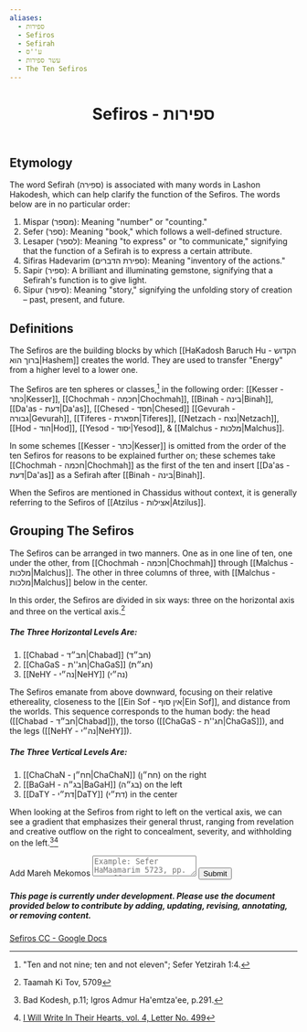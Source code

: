 ```yaml
---
aliases:
  - ספירות
  - Sefiros
  - Sefirah
  - ע''ס
  - עשר ספירות
  - The Ten Sefiros
---
```

 <div class="card">
	<header>
		<h1>Sefiros - ספירות</h1>
	</header>
	<section>
	</section>
</div>

## Etymology

The word Sefirah (ספירה) is associated with many words in Lashon Hakodesh, which can help clarify the function of the Sefiros. The words below are in no particular order:
1. Mispar (מספר): Meaning "number" or "counting."
2. Sefer (ספר): Meaning "book," which follows a well-defined structure.
3. Lesaper (לספר): Meaning "to express" or "to communicate," signifying that the function of a Sefirah is to express a certain attribute.
4. Sifiras Hadevarim (ספירת הדברים): Meaning "inventory of the actions."
5. Sapir (ספיר): A brilliant and illuminating gemstone, signifying that a Sefirah's function is to give light.
6. Sipur (סיפור): Meaning "story," signifying the unfolding story of creation – past, present, and future.

## Definitions

The Sefiros are the building blocks by which [[HaKadosh Baruch Hu - הקדוש ברוך הוא|Hashem]] creates the world. They are used to transfer "Energy" from a higher level to a lower one.

The Sefiros are ten spheres or classes,[^1] in the following order: [[Kesser - כתר|Kesser]], [[Chochmah - חכמה|Chochmah]], [[Binah - בינה|Binah]], [[Da'as - דעת|Da'as]], [[Chesed - חסד|Chesed]] [[Gevurah - גבורה|Gevurah]], [[Tiferes - תפארת|Tiferes]], [[Netzach - נצח|Netzach]], [[Hod - הוד|Hod]], [[Yesod - יסוד|Yesod]], & [[Malchus - מלכות|Malchus]].

In some schemes [[Kesser - כתר|Kesser]] is omitted from the order of the ten Sefiros for reasons to be explained further on; these schemes take [[Chochmah - חכמה|Chochmah]] as the first of the ten and insert [[Da'as - דעת|Da'as]] as a Sefirah after [[Binah - בינה|Binah]].

When the Sefiros are mentioned in Chassidus without context, it is generally referring to the Sefiros of [[Atzilus - אצילות|Atzilus]].

## Grouping The Sefiros

The Sefiros can be arranged in two manners. One as in one line of ten, one under the other, from [[Chochmah - חכמה|Chochmah]] through [[Malchus - מלכות|Malchus]]. The other in three columns of three, with [[Malchus - מלכות|Malchus]] below in the center.

In this order, the Sefiros are divided in six ways: three on the horizontal axis and three on the vertical axis.[^2]

##### The Three Horizontal Levels Are:

1. [[Chabad - חב״ד|Chabad]] (חב״ד)
2. [[ChaGaS - חג''ת|ChaGaS]] (חג״ת)
3. [[NeHY - נה״י|NeHY]] (נה״י)

The Sefiros emanate from above downward, focusing on their relative ethereality, closeness to the [[Ein Sof - אין סוף|Ein Sof]], and distance from the worlds. This sequence corresponds to the human body: the head ([[Chabad - חב״ד|Chabad]]), the torso ([[ChaGaS - חג''ת|ChaGaS]]), and the legs ([[NeHY - נה״י|NeHY]]).

##### The Three Vertical Levels Are:

1. [[ChaChaN - חח״ן|ChaChaN]] (חח״ן) on the right
2. [[BaGaH - בג״ה|BaGaH]] (בג״ה) on the left
3. [[DaTY - דת״י|DaTY]] (דת״י) in the center

When looking at the Sefiros from right to left on the vertical axis, we can see a gradient that emphasizes their general thrust, ranging from revelation and creative outflow on the right to concealment, severity, and withholding on the left.[^3][^4]

<div class="rectangle">
  <form action="https://submit-form.com/PyS1Ogeqs">
	<input type="hidden" name="page-id" value="The Sefiros">
	<label for="message">Add Mareh Mekomos</label>
	<textarea
	  id="message"
	  name="message"
	  placeholder="Example: Sefer HaMaamarim 5723, pp. 111 ff."
	  required
	></textarea>
	<button type="submit">Submit</button>
  </form>
</div>

<div class="rectangle">
  <h5>This page is currently under development. Please use the document provided below to contribute by adding, updating, revising, annotating, or removing content.</h5>
  <p>
	<a href="https://docs.google.com/document/d/1R_l7TCflVPz92ums6HgntVmGW6ZxbEaRPtC2wDE2PM0/edit?usp=drive_link">Sefiros CC - Google Docs</a>
  </p>
</div>

[^1]: "Ten and not nine; ten and not eleven"; Sefer Yetzirah 1:4.
[^2]: Taamah Ki Tov, 5709
[^3]: Bad Kodesh, p.11; Igros Admur Ha'emtza'ee, p.291.
[^4]: [I Will Write In Their Hearts, vol. 4, Letter No. 499](https://www.chabad.org/therebbe/letters/default_cdo/aid/2278532/jewish/An-explanation-of-the-array-of-the-Sefiros.htm)